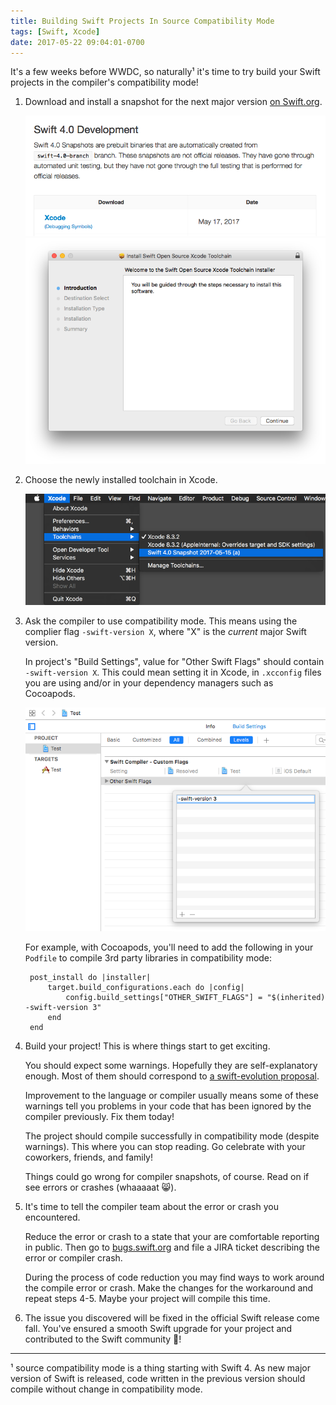 ```yaml
---
title: Building Swift Projects In Source Compatibility Mode
tags: [Swift, Xcode]
date: 2017-05-22 09:04:01-0700
---
```


It's a few weeks before WWDC, so naturally¹ it's time to try build your Swift
projects in the compiler's compatibility mode!

1. Download and install a snapshot for the next major version [on
   Swift.org](https://swift.org/download/).

    ![download swift toolchain](/assets/2017/05/download-swift-snapshot.png)
    ![install swift toolchain](/assets/2017/05/install-swift-snapshot.png)

2. Choose the newly installed toolchain in Xcode.

    ![choose swift toolchain in Xcode](/assets/2017/05/choose-toolchain.png)

3. Ask the compiler to use compatibility mode. This means using the complier
   flag `-swift-version X`, where "X" is the _current_ major Swift version.

    In project's "Build Settings", value for "Other Swift Flags" should
    contain `-swift-version X`. This could mean setting it in Xcode, in
    `.xcconfig` files you are using and/or in your dependency managers such
    as Cocoapods.

    ![compatibility flag in xcode](/assets/2017/05/compat-mode-flag.png)

    For example, with Cocoapods, you'll need to add the following in your
    `Podfile` to compile 3rd party libraries in compatibility mode:

        post_install do |installer|
            target.build_configurations.each do |config|
                config.build_settings["OTHER_SWIFT_FLAGS"] = "$(inherited) -swift-version 3"
            end
        end

4. Build your project! This is where things start to get exciting.

   You should expect some warnings. Hopefully they are self-explanatory
   enough. Most of them should correspond to [a swift-evolution
   proposal](https://apple.github.io/swift-evolution/).

   Improvement to the language or compiler usually means some of these
   warnings tell you problems in your code that has been ignored by the
   compiler previously. Fix them today!

   The project should compile successfully in compatibility mode (despite
   warnings). This where you can stop reading. Go celebrate with your
   coworkers, friends, and family!

   Things could go wrong for compiler snapshots, of course. Read on if see
   errors or crashes (whaaaaat 😸).

5. It's time to tell the compiler team about the error or crash you encountered.

   Reduce the error or crash to a state that your are comfortable reporting in
   public. Then go to [bugs.swift.org](https://bugs.swift.org) and file a JIRA
   ticket describing the error or compiler crash.

   During the process of code reduction you may find ways to work around the
   compile error or crash. Make the changes for the workaround and repeat
   steps 4-5. Maybe your project will compile this time.

6. The issue you discovered will be fixed in the official Swift release come
   fall. You've ensured a smooth Swift upgrade for your project and contributed
   to the Swift community 🎉!

---

¹ source compatibility mode is a thing starting with Swift 4. As new
major version of Swift is released, code written in the previous version should
compile without change in compatibility mode.
